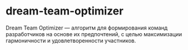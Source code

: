 # dream-team-optimizer
Dream Team Optimizer — алгоритм для формирования команд разработчиков на основе их предпочтений, с целью максимизации гармоничности и удовлетворенности участников.
